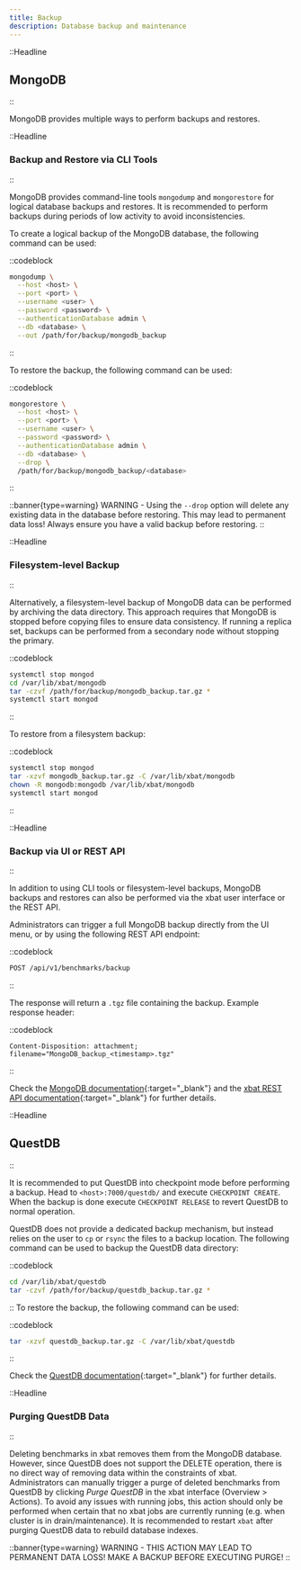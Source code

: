 ```yaml
---
title: Backup
description: Database backup and maintenance
---
```


::Headline

## MongoDB

::

MongoDB provides multiple ways to perform backups and restores.

::Headline

### Backup and Restore via CLI Tools

::

MongoDB provides command-line tools `mongodump` and `mongorestore` for logical database backups and restores.
It is recommended to perform backups during periods of low activity to avoid inconsistencies.

To create a logical backup of the MongoDB database, the following command can be used:

::codeblock

```bash
mongodump \
  --host <host> \
  --port <port> \
  --username <user> \
  --password <password> \
  --authenticationDatabase admin \
  --db <database> \
  --out /path/for/backup/mongodb_backup
```

::

To restore the backup, the following command can be used:

::codeblock

```bash
mongorestore \
  --host <host> \
  --port <port> \
  --username <user> \
  --password <password> \
  --authenticationDatabase admin \
  --db <database> \
  --drop \
  /path/for/backup/mongodb_backup/<database>
```

::

::banner{type=warning}
WARNING - Using the `--drop` option will delete any existing data in the database before restoring.
This may lead to permanent data loss! Always ensure you have a valid backup before restoring.
::

::Headline

### Filesystem-level Backup

::

Alternatively, a filesystem-level backup of MongoDB data can be performed by archiving the data directory.
This approach requires that MongoDB is stopped before copying files to ensure data consistency.
If running a replica set, backups can be performed from a secondary node without stopping the primary.

::codeblock

```bash
systemctl stop mongod
cd /var/lib/xbat/mongodb
tar -czvf /path/for/backup/mongodb_backup.tar.gz *
systemctl start mongod
```

::

To restore from a filesystem backup:

::codeblock

```bash
systemctl stop mongod
tar -xzvf mongodb_backup.tar.gz -C /var/lib/xbat/mongodb
chown -R mongodb:mongodb /var/lib/xbat/mongodb
systemctl start mongod
```

::

::Headline

### Backup via UI or REST API

::

In addition to using CLI tools or filesystem-level backups, MongoDB backups and restores can also be performed via the xbat user interface or the REST API.

Administrators can trigger a full MongoDB backup directly from the UI menu, or by using the following REST API endpoint:

::codeblock

```bash
POST /api/v1/benchmarks/backup
```

::

The response will return a `.tgz` file containing the backup. Example response header:

::codeblock

```http
Content-Disposition: attachment; filename="MongoDB_backup_<timestamp>.tgz"
```

::

Check the [MongoDB documentation](https://www.mongodb.com/docs/manual/core/backups/){:target="_blank"} and the [xbat REST API documentation](https://localhost:7000/api/v1){:target="_blank"} for further details.

::Headline

## QuestDB

::

It is recommended to put QuestDB into checkpoint mode before performing a backup. Head to `<host>:7000/questdb/` and execute `CHECKPOINT CREATE`. When the backup is done execute `CHECKPOINT RELEASE` to revert QuestDB to normal operation.

QuestDB does not provide a dedicated backup mechanism, but instead relies on the user to `cp` or `rsync` the files to a backup location. The following command can be used to backup the QuestDB data directory:

::codeblock

```bash
cd /var/lib/xbat/questdb
tar -czvf /path/for/backup/questdb_backup.tar.gz *
```

::
To restore the backup, the following command can be used:

::codeblock

```bash
tar -xzvf questdb_backup.tar.gz -C /var/lib/xbat/questdb
```

::

Check the [QuestDB documentation](https://questdb.io/docs/operations/backup/){:target="_blank"} for further details.

::Headline

### Purging QuestDB Data

::

Deleting benchmarks in xbat removes them from the MongoDB database. However, since QuestDB does not support the DELETE operation, there is no direct way of removing data within the constraints of xbat. Administrators can manually trigger a purge of deleted benchmarks from QuestDB by clicking _Purge QuestDB_ in the xbat interface (Overview > Actions). To avoid any issues with running jobs, this action should only be performed when certain that no xbat jobs are currently running (e.g. when cluster is in drain/maintenance). It is recommended to restart `xbat` after purging QuestDB data to rebuild database indexes.

::banner{type=warning}
WARNING - THIS ACTION MAY LEAD TO PERMANENT DATA LOSS! MAKE A BACKUP BEFORE EXECUTING PURGE!
::
